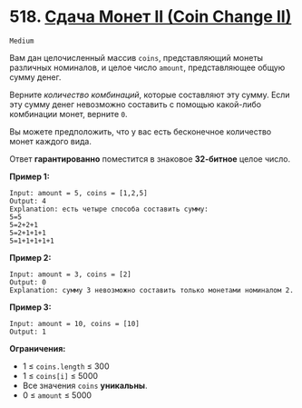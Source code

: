 # 518. [Сдача Монет II (Coin Change II)](https://leetcode.com/problems/coin-change-ii/description/)

`Medium`

Вам дан целочисленный массив `coins`, представляющий монеты различных номиналов, и целое число `amount`, представляющее общую сумму денег.

Верните *количество комбинаций*, которые составляют эту сумму. Если эту сумму денег невозможно составить с помощью какой-либо комбинации монет, верните `0`.

Вы можете предположить, что у вас есть бесконечное количество монет каждого вида.

Ответ **гарантированно** поместится в знаковое **32-битное** целое число.

**Пример 1:**
```
Input: amount = 5, coins = [1,2,5]
Output: 4
Explanation: есть четыре способа составить сумму:
5=5
5=2+2+1
5=2+1+1+1
5=1+1+1+1+1
```

**Пример 2:**
```
Input: amount = 3, coins = [2]
Output: 0
Explanation: сумму 3 невозможно составить только монетами номиналом 2.
```

**Пример 3:**
```
Input: amount = 10, coins = [10]
Output: 1
```

**Ограничения:**

*   1 ≤ `coins.length` ≤ 300
*   1 ≤ `coins[i]` ≤ 5000
*   Все значения `coins` **уникальны**.
*   0 ≤ `amount` ≤ 5000